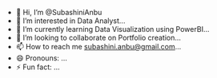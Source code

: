 - 👋 Hi, I’m @SubashiniAnbu
- 👀 I’m interested in Data Analyst...
- 🌱 I’m currently learning Data Visualization using PowerBI...
- 💞️ I’m looking to collaborate on Portfolio creation...
- 📫 How to reach me subashini.anbu@gmail.com...
- 😄 Pronouns: ...
- ⚡ Fun fact: ...

<!---
SubashiniAnbu/SubashiniAnbu is a ✨ special ✨ repository because its `README.md` (this file) appears on your GitHub profile.
You can click the Preview link to take a look at your changes.
--->
